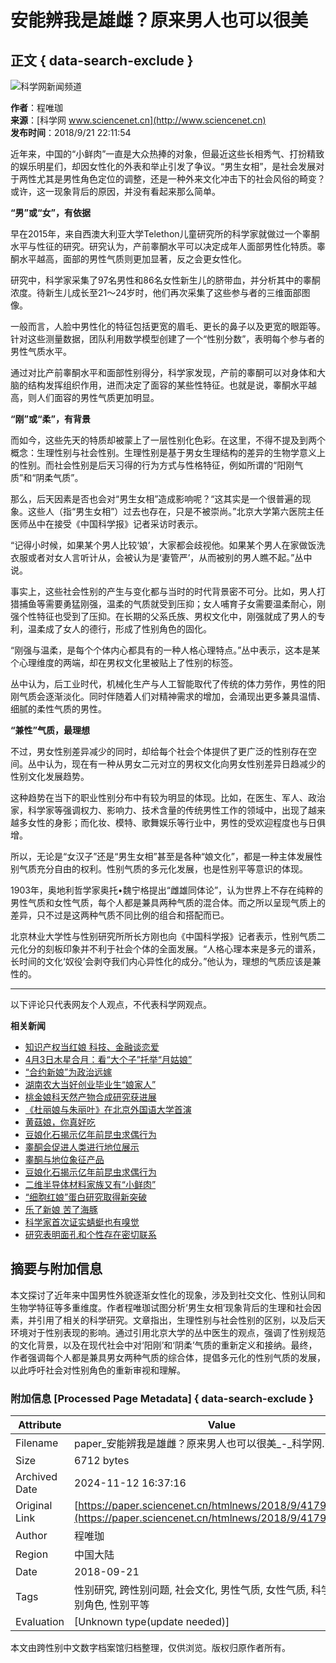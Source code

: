 # 安能辨我是雄雌？原来男人也可以很美

## 正文 { data-search-exclude }


![科学网新闻频道](/images/news.jpg)

**作者**：程唯珈  
**来源**：[科学网 www.sciencenet.cn](http://www.sciencenet.cn)  
**发布时间**：2018/9/21 22:11:54  

近年来，中国的“小鲜肉”一直是大众热捧的对象，但最近这些长相秀气、打扮精致的娱乐明星们，却因女性化的外表和举止引发了争议。“男生女相”，是社会发展对于两性尤其是男性角色定位的调整，还是一种外来文化冲击下的社会风俗的畸变？或许，这一现象背后的原因，并没有看起来那么简单。

**“男”或“女”，有依据**

早在2015年，来自西澳大利亚大学Telethon儿童研究所的科学家就做过一个睾酮水平与性征的研究。研究认为，产前睾酮水平可以决定成年人面部男性化特质。睾酮水平越高，面部的男性气质则更加显著，反之会更女性化。

研究中，科学家采集了97名男性和86名女性新生儿的脐带血，并分析其中的睾酮浓度。待新生儿成长至21～24岁时，他们再次采集了这些参与者的三维面部图像。

一般而言，人脸中男性化的特征包括更宽的眉毛、更长的鼻子以及更宽的眼距等。针对这些测量数据，团队利用数学模型创建了一个“性别分数”，表明每个参与者的男性气质水平。

通过对比产前睾酮水平和面部性别得分，科学家发现，产前的睾酮可以对身体和大脑的结构发挥组织作用，进而决定了面容的某些性特征。也就是说，睾酮水平越高，则人们面容的男性气质更加明显。

**“刚”或“柔”，有背景**

而如今，这些先天的特质却被蒙上了一层性别化色彩。在这里，不得不提及到两个概念：生理性别与社会性别。生理性别是基于男女生理结构的差异的生物学意义上的性别。而社会性别是后天习得的行为方式与性格特征，例如所谓的“阳刚气质”和“阴柔气质”。

那么，后天因素是否也会对“男生女相”造成影响呢？“这其实是一个很普遍的现象。这些人（指“男生女相”）过去也存在，只是不被崇尚。”北京大学第六医院主任医师丛中在接受《中国科学报》记者采访时表示。

“记得小时候，如果某个男人比较‘娘’，大家都会歧视他。如果某个男人在家做饭洗衣服或者对女人言听计从，会被认为是‘妻管严’，从而被别的男人瞧不起。”丛中说。

事实上，这些社会性别的产生与变化都与当时的时代背景密不可分。比如，男人打猎捕鱼等需要勇猛刚强，温柔的气质就受到压抑；女人哺育子女需要温柔耐心，刚强个性特征也受到了压抑。在长期的父系氏族、男权文化中，刚强就成了男人的专利，温柔成了女人的德行，形成了性别角色的固化。

“刚强与温柔，是每个个体内心都具有的一种人格心理特点。”丛中表示，这本是某个心理维度的两端，却在男权文化里被贴上了性别的标签。

丛中认为，后工业时代，机械化生产与人工智能取代了传统的体力劳作，男性的阳刚气质会逐渐淡化。同时伴随着人们对精神需求的增加，会涌现出更多兼具温情、细腻的柔性气质的男性。

**“兼性”气质，最理想**

不过，男女性别差异减少的同时，却给每个社会个体提供了更广泛的性别存在空间。丛中认为，现在有一种从男女二元对立的男权文化向男女性别差异日趋减少的性别文化发展趋势。

这种趋势在当下的职业性别分布中有较为明显的体现。比如，在医生、军人、政治家，科学家等强调权力、影响力、技术含量的传统男性工作的领域中，出现了越来越多女性的身影；而化妆、模特、歌舞娱乐等行业中，男性的受欢迎程度也与日俱增。

所以，无论是“女汉子”还是“男生女相”甚至是各种“娘文化”，都是一种主体发展性别气质充分自由的权利。性别气质的多元化发展，也是性别平等意识的体现。

1903年，奥地利哲学家奥托•魏宁格提出“雌雄同体论”，认为世界上不存在纯粹的男性气质和女性气质，每个人都是兼具两种气质的混合体。而之所以呈现气质上的差异，只不过是这两种气质不同比例的组合和搭配而已。

北京林业大学性与性别研究所所长方刚也向《中国科学报》记者表示，性别气质二元化分的刻板印象并不利于社会个体的全面发展。“人格心理本来是多元的谱系，长时间的文化‘奴役’会剥夺我们内心异性化的成分。”他认为，理想的气质应该是兼性的。

---

以下评论只代表网友个人观点，不代表科学网观点。 

**相关新闻**  
- [知识产权当红娘 科技、金融谈恋爱](http://www.sciencenet.cn/htmlnews/2018/5/411717.shtm)  
- [4月3日木星合月：看“大个子”托举“月姑娘”](http://www.sciencenet.cn/htmlnews/2018/4/407686.shtm)  
- [“合约新娘”为政治远嫁](http://www.sciencenet.cn/htmlnews/2018/3/405465.shtm)  
- [湖南农大当好创业毕业生“娘家人”](http://www.sciencenet.cn/htmlnews/2018/2/403510.shtm)  
- [桃金娘科天然产物合成研究获进展](http://www.sciencenet.cn/htmlnews/2017/9/389030.shtm)  
- [《杜丽娘与朱丽叶》在北京外国语大学首演](http://www.sciencenet.cn/htmlnews/2017/3/371899.shtm)  
- [黄菇娘，你真好吃](http://www.sciencenet.cn/htmlnews/2017/3/371602.shtm)  
- [豆娘化石揭示亿年前昆虫求偶行为](http://www.sciencenet.cn/htmlnews/2017/3/371206.shtm)  
- [睾酮会促进人类进行地位展示](http://www.sciencenet.cn/htmlpaper/201872310552621646793.shtm)  
- [睾酮与地位象征产品](http://www.sciencenet.cn/htmlpaper/20187121554253546781.shtm)  
- [豆娘化石揭示亿年前昆虫求偶行为](http://www.sciencenet.cn/htmlpaper/2017322929611443190.shtm)  
- [二维半导体材料家族又有“小鲜肉”](http://www.sciencenet.cn/htmlpaper/201621815152277338662.shtm)  
- [“细胞红娘”蛋白研究取得新突破](http://www.sciencenet.cn/htmlpaper/2015969185122437221.shtm)  
- [乐了新娘 苦了海豚](http://www.sciencenet.cn/htmlpaper/20156211403294036410.shtm)  
- [科学家首次证实蜻蜓也有嗅觉](http://www.sciencenet.cn/htmlpaper/20143251251153332367.shtm)  
- [研究表明面孔和个性存在密切联系](http://www.sciencenet.cn/htmlpaper/201181512573564918700.shtm)  

## 摘要与附加信息

<!-- tcd_abstract -->
本文探讨了近年来中国男性外貌逐渐女性化的现象，涉及到社交文化、性别认同和生物学特征等多重维度。作者程唯珈试图分析‘男生女相’现象背后的生理和社会因素，并引用了相关的科学研究。文章指出，生理性别与社会性别的区别，以及后天环境对于性别表现的影响。通过引用北京大学的丛中医生的观点，强调了性别规范的文化背景，以及在现代社会中对‘阳刚’和‘阴柔’气质的重新定义和接纳。最终，作者强调每个人都是兼具男女两种气质的综合体，提倡多元化的性别气质的发展，以此呼吁社会对性别角色的重新审视和理解。
<!-- tcd_abstract_end -->

### 附加信息 [Processed Page Metadata] { data-search-exclude }

| Attribute       | Value                                  |
|-----------------|----------------------------------------|
| Filename        | paper_安能辨我是雄雌？原来男人也可以很美_-_科学网.md                             |
| Size            | 6712 bytes                           |
| Archived Date   | 2024-11-12 16:37:16                             |
| Original Link   | [https://paper.sciencenet.cn/htmlnews/2018/9/417942.shtm](https://paper.sciencenet.cn/htmlnews/2018/9/417942.shtm)                       |
| Author          | 程唯珈                               |
| Region          | 中国大陆                               |
| Date            | 2018-09-21                                 |
| Tags            | 性别研究, 跨性别问题, 社会文化, 男性气质, 女性气质, 科学研究, 性别角色, 性别平等                                 |
| Evaluation            | [Unknown type(update needed)]                                 |
<!-- tcd_table_end -->

本文由跨性别中文数字档案馆归档整理，仅供浏览。版权归原作者所有。
